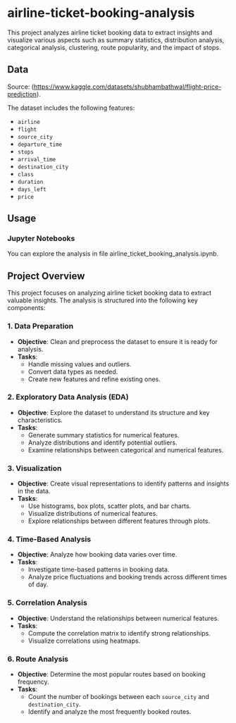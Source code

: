 # airline-ticket-booking-analysis
This project analyzes airline ticket booking data to extract insights and visualize various aspects such as summary statistics, distribution analysis, categorical analysis, clustering, route popularity, and the impact of stops.
## Data
Source: (https://www.kaggle.com/datasets/shubhambathwal/flight-price-prediction).

The dataset includes the following features:
- `airline`
- `flight`
- `source_city`
- `departure_time`
- `stops`
- `arrival_time`
- `destination_city`
- `class`
- `duration`
- `days_left`
- `price`
## Usage
### Jupyter Notebooks

You can explore the analysis in file airline_ticket_booking_analysis.ipynb.
## Project Overview

This project focuses on analyzing airline ticket booking data to extract valuable insights. The analysis is structured into the following key components:

### 1. Data Preparation
- **Objective**: Clean and preprocess the dataset to ensure it is ready for analysis.
- **Tasks**:
  - Handle missing values and outliers.
  - Convert data types as needed.
  - Create new features and refine existing ones.

### 2. Exploratory Data Analysis (EDA)
- **Objective**: Explore the dataset to understand its structure and key characteristics.
- **Tasks**:
  - Generate summary statistics for numerical features.
  - Analyze distributions and identify potential outliers.
  - Examine relationships between categorical and numerical features.

### 3. Visualization
- **Objective**: Create visual representations to identify patterns and insights in the data.
- **Tasks**:
  - Use histograms, box plots, scatter plots, and bar charts.
  - Visualize distributions of numerical features.
  - Explore relationships between different features through plots.

### 4. Time-Based Analysis
- **Objective**: Analyze how booking data varies over time.
- **Tasks**:
  - Investigate time-based patterns in booking data.
  - Analyze price fluctuations and booking trends across different times of day.

### 5. Correlation Analysis
- **Objective**: Understand the relationships between numerical features.
- **Tasks**:
  - Compute the correlation matrix to identify strong relationships.
  - Visualize correlations using heatmaps.

### 6. Route Analysis
- **Objective**: Determine the most popular routes based on booking frequency.
- **Tasks**:
  - Count the number of bookings between each `source_city` and `destination_city`.
  - Identify and analyze the most frequently booked routes.


